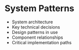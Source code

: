 # System Patterns

- System architecture
- Key technical decisions
- Design patterns in use
- Component relationships
- Critical implementation paths
